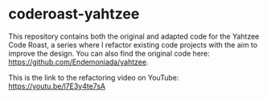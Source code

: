 <!--
Copyright (C) 2021 ArjanCodes <https://github.com/ArjanCodes>

SPDX-License-Identifier: MIT
-->

# coderoast-yahtzee

This repository contains both the original and adapted code for the Yahtzee Code Roast, a series where I refactor existing code projects with the aim to improve the design. You can also find the original code here: https://github.com/Endemoniada/yahtzee.

This is the link to the refactoring video on YouTube: https://youtu.be/l7E3y4te7sA
